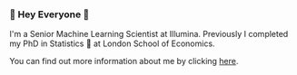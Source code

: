 ### :purple_heart: Hey Everyone :purple_heart:

I'm a Senior Machine Learning Scientist at Illumina.  Previously I completed my PhD in Statistics :game_die:  at London School of Economics.

You can find out more information about me by clicking [here](https://tianlinxu312.github.io/).
